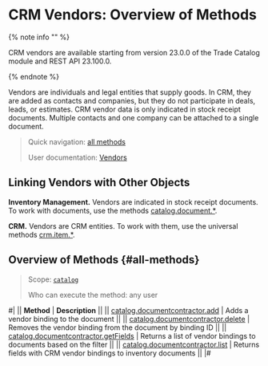 # CRM Vendors: Overview of Methods

{% note info "" %}

CRM vendors are available starting from version 23.0.0 of the Trade Catalog module and REST API 23.100.0.

{% endnote %}

Vendors are individuals and legal entities that supply goods. In CRM, they are added as contacts and companies, but they do not participate in deals, leads, or estimates. CRM vendor data is only indicated in stock receipt documents. Multiple contacts and one company can be attached to a single document.

> Quick navigation: [all methods](#all-methods) 
> 
> User documentation: [Vendors](https://helpdesk.bitrix24.com/open/16764476/)

## Linking Vendors with Other Objects

**Inventory Management.** Vendors are indicated in stock receipt documents. To work with documents, use the methods [catalog.document.\*](../document/index.md).

**CRM.** Vendors are CRM entities. To work with them, use the universal methods [crm.item.\*](../../crm/universal/index.md).

## Overview of Methods {#all-methods}

> Scope: [`catalog`](../../scopes/permissions.md)
>
> Who can execute the method: any user

#|
|| **Method** | **Description** ||
|| [catalog.documentcontractor.add](./catalog-documentcontractor-add.md) | Adds a vendor binding to the document ||
|| [catalog.documentcontractor.delete](./catalog-documentcontractor-delete.md) | Removes the vendor binding from the document by binding ID ||
|| [catalog.documentcontractor.getFields](./catalog-documentcontractor-get-fields.md) | Returns a list of vendor bindings to documents based on the filter ||
|| [catalog.documentcontractor.list](./catalog-documentcontractor-list.md) | Returns fields with CRM vendor bindings to inventory documents ||
|#